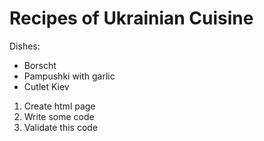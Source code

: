 # Recipes of Ukrainian Cuisine 

Dishes:
- Borscht 
- Pampushki with garlic
- Cutlet Kiev

1. Create html page
2. Write some code
3. Validate this code 
